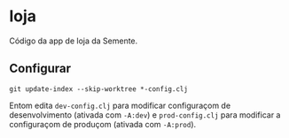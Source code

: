 # loja

Código da app de loja da Semente.

## Configurar

    git update-index --skip-worktree *-config.clj
    
Entom edita `dev-config.clj` para modificar configuraçom de desenvolvimento
(ativada com `-A:dev`) e `prod-config.clj` para modificar a configuraçom de
produçom (ativada com `-A:prod`).
